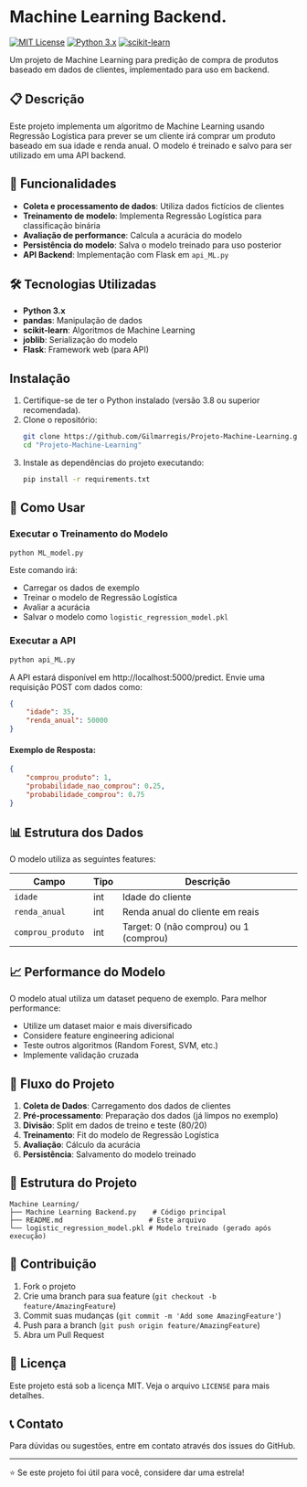 # Machine Learning Backend.

[![MIT License](https://img.shields.io/badge/License-MIT-blue.svg)](https://opensource.org/licenses/MIT)
[![Python 3.x](https://img.shields.io/badge/python-3.x-brightgreen.svg)](https://www.python.org/)
[![scikit-learn](https://img.shields.io/badge/scikit--learn-1.0-orange.svg)](https://scikit-learn.org/)

Um projeto de Machine Learning para predição de compra de produtos baseado em dados de clientes, implementado para uso em backend.

## 📋 Descrição

Este projeto implementa um algoritmo de Machine Learning usando Regressão Logística para prever se um cliente irá comprar um produto baseado em sua idade e renda anual. O modelo é treinado e salvo para ser utilizado em uma API backend.

## 🚀 Funcionalidades

- **Coleta e processamento de dados**: Utiliza dados fictícios de clientes
- **Treinamento de modelo**: Implementa Regressão Logística para classificação binária
- **Avaliação de performance**: Calcula a acurácia do modelo
- **Persistência do modelo**: Salva o modelo treinado para uso posterior
- **API Backend**: Implementação com Flask em `api_ML.py`

## 🛠️ Tecnologias Utilizadas

- **Python 3.x**
- **pandas**: Manipulação de dados
- **scikit-learn**: Algoritmos de Machine Learning
- **joblib**: Serialização do modelo
- **Flask**: Framework web (para API)

## Instalação

1. Certifique-se de ter o Python instalado (versão 3.8 ou superior recomendada).
2. Clone o repositório:
   ```bash
   git clone https://github.com/Gilmarregis/Projeto-Machine-Learning.git
   cd "Projeto-Machine-Learning"
   ```
3. Instale as dependências do projeto executando:
   ```bash
   pip install -r requirements.txt
   ```

## 🔧 Como Usar

### Executar o Treinamento do Modelo

```bash
python ML_model.py
```

Este comando irá:
- Carregar os dados de exemplo
- Treinar o modelo de Regressão Logística
- Avaliar a acurácia
- Salvar o modelo como `logistic_regression_model.pkl`

### Executar a API

```bash
python api_ML.py
```

A API estará disponível em http://localhost:5000/predict. Envie uma requisição POST com dados como:

```json
{
    "idade": 35,
    "renda_anual": 50000
}
```

#### Exemplo de Resposta:

```json
{
    "comprou_produto": 1,
    "probabilidade_nao_comprou": 0.25,
    "probabilidade_comprou": 0.75
}
```

## 📊 Estrutura dos Dados

O modelo utiliza as seguintes features:

| Campo | Tipo | Descrição |
|-------|------|-----------|
| `idade` | int | Idade do cliente |
| `renda_anual` | int | Renda anual do cliente em reais |
| `comprou_produto` | int | Target: 0 (não comprou) ou 1 (comprou) |

## 📈 Performance do Modelo

O modelo atual utiliza um dataset pequeno de exemplo. Para melhor performance:

- Utilize um dataset maior e mais diversificado
- Considere feature engineering adicional
- Teste outros algoritmos (Random Forest, SVM, etc.)
- Implemente validação cruzada

## 🔄 Fluxo do Projeto

1. **Coleta de Dados**: Carregamento dos dados de clientes
2. **Pré-processamento**: Preparação dos dados (já limpos no exemplo)
3. **Divisão**: Split em dados de treino e teste (80/20)
4. **Treinamento**: Fit do modelo de Regressão Logística
5. **Avaliação**: Cálculo da acurácia
6. **Persistência**: Salvamento do modelo treinado

## 📁 Estrutura do Projeto

```
Machine Learning/
├── Machine Learning Backend.py    # Código principal
├── README.md                     # Este arquivo
└── logistic_regression_model.pkl # Modelo treinado (gerado após execução)
```

## 🤝 Contribuição

1. Fork o projeto
2. Crie uma branch para sua feature (`git checkout -b feature/AmazingFeature`)
3. Commit suas mudanças (`git commit -m 'Add some AmazingFeature'`)
4. Push para a branch (`git push origin feature/AmazingFeature`)
5. Abra um Pull Request

## 📝 Licença

Este projeto está sob a licença MIT. Veja o arquivo `LICENSE` para mais detalhes.

## 📞 Contato

Para dúvidas ou sugestões, entre em contato através dos issues do GitHub.

---

⭐ Se este projeto foi útil para você, considere dar uma estrela!
